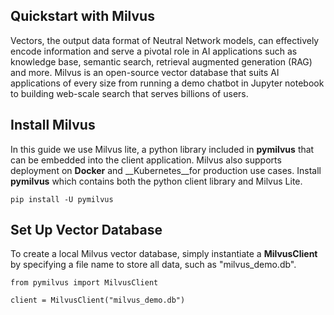 ## Quickstart with Milvus
Vectors, the output data format of Neutral Network models, can effectively encode information and serve a pivotal
role in AI applications such as knowledge base, semantic search, retrieval augmented generation (RAG) and more.
Milvus is an open-source vector database that suits AI applications of every size from running a demo chatbot in 
Jupyter notebook to building web-scale search that serves billions of users.

## Install Milvus
In this guide we use Milvus lite, a python library included in **pymilvus** that can be embedded into the client application.
Milvus also supports deployment on __Docker__ and __Kubernetes__for production use cases.
Install __pymilvus__ which contains both the python client library and Milvus Lite.

```
pip install -U pymilvus
```

## Set Up Vector Database
To create a local Milvus vector database, simply instantiate a **__MilvusClient__** by specifying a file name to store all data, 
such as "milvus_demo.db".

```
from pymilvus import MilvusClient

client = MilvusClient("milvus_demo.db")
```



